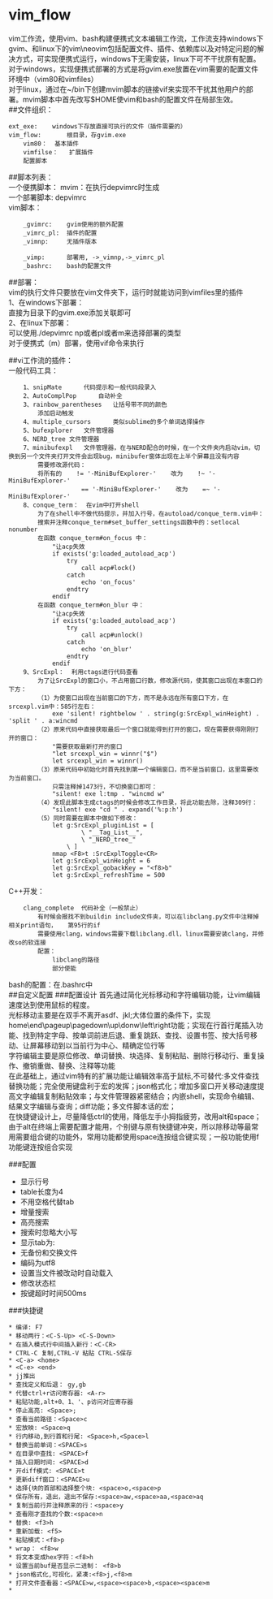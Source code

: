 vim_flow
==========

vim工作流，使用vim、bash构建便携式文本编辑工作流，工作流支持windows下gvim、和linux下的vim\neovim包括配置文件、插件、依赖库以及对特定问题的解决方式，可实现便携式运行，windows下无需安装，linux下可不干扰原有配置。  
对于windows，实现便携式部署的方式是将gvim.exe放置在vim需要的配置文件环境中（vim80和vimfiles）  
对于linux，通过在~/bin下创建mvim脚本的链接vif来实现不干扰其他用户的部署。mvim脚本中首先改写$HOME使vim和bash的配置文件在局部生效。  
##文件组织：  
```text
ext_exe:	windows下存放直接可执行的文件（插件需要的）
vim_flow:		根目录，存gvim.exe
	vim80：	基本插件
	vimfilse：	扩展插件
	配置脚本
```
##脚本列表：  
一个便携脚本：	mvim：在执行depvimrc时生成  
一个部署脚本:	depvimrc  
vim脚本：  
```text
	_gvimrc:	gvim使用的额外配置
	_vimrc_pl:	插件的配置
	_vimnp:		无插件版本
	
	_vimp:		部署用, ->_vimnp,->_vimrc_pl
	_bashrc:	bash的配置文件
```
##部署：  
	vim的执行文件只要放在vim文件夹下，运行时就能访问到vimfiles里的插件  
1、在windows下部署：  
	直接为目录下的gvim.exe添加关联即可  
2、在linux下部署：  
	可以使用./depvimrc np或者pl或者m来选择部署的类型  
	对于便携式（m）部署，使用vif命令来执行  

##vi工作流的插件：  
一般代码工具：  
```text
	1、snipMate		代码提示和一般代码段录入
	2、AutoComplPop		自动补全
	3、rainbow_parentheses	让括号带不同的颜色
		添加启动触发
	4、multiple_cursors		类似sublime的多个单词选择操作
	5、bufexplorer	文件管理器
	6、NERD_tree	文件管理器
	7、minibufexpl	文件管理器，在与NERD配合的时候，在一个文件夹内启动vim，切换到另一个文件夹打开文件会出现bug，minibufer窗体出现在上半个屏幕且没有内容
		需要修改源代码：
		将所有的    != '-MiniBufExplorer-'    改为    !~ '-MiniBufExplorer-'
					== '-MiniBufExplorer-'    改为    =~ '-MiniBufExplorer-'
	8、conque_term：	在vim中打开shell
		为了在shell中不做代码提示，并加入行号，在autoload/conque_term.vim中：
		搜索并注释conque_term#set_buffer_settings函数中的：setlocal nonumber
		在函数 conque_term#on_focus 中：
			"让acp失效
			if exists('g:loaded_autoload_acp')
				try
					call acp#lock()
				catch
					echo 'on_focus'
				endtry
			endif
		在函数 conque_term#on_blur 中：
			"让acp失效
			if exists('g:loaded_autoload_acp')
				try
					call acp#unlock()
				catch
					echo 'on_blur'
				endtry
			endif
	9、SrcExpl：	利用ctags进行代码查看
		为了让SrcExpl的窗口小，不占用窗口行数，修改源代码，使其窗口出现在本窗口的下方：
		（1）为使窗口出现在当前窗口的下方，而不是永远在所有窗口下方，在srcexpl.vim中：585行左右：
			exe 'silent! rightbelow ' . string(g:SrcExpl_winHeight) . 'split ' . a:wincmd
		（2）原来代码中直接获取最后一个窗口就能得到打开的窗口，现在需要获得刚刚打开的窗口：
			"需要获取最新打开的窗口
			"let srcexpl_win = winnr("$")
			let srcexpl_win = winnr()
		（3）原来代码中初始化时首先找到第一个编辑窗口，而不是当前窗口，这里需要改为当前窗口。
			只需注释掉1473行，不切换窗口即可：
		    "silent! exe l:tmp . "wincmd w"
		（4）发现此脚本生成ctags的时候会修改工作目录，将此功能去除，注释309行：
			"silent! exe "cd " . expand('%:p:h')
		（5）同时需要在脚本中做如下修改：
			let g:SrcExpl_pluginList = [
			        \ "__Tag_List__",
			        \ "_NERD_tree_"
			    \ ]
			nmap <F8>t :SrcExplToggle<CR>
			let g:SrcExpl_winHeight = 6
			let g:SrcExpl_gobackKey = "<f8>b"
			let g:SrcExpl_refreshTime = 500
```
C++开发：  
```text
	clang_complete	代码补全（一般禁止）
		有时候会报找不到buildin include文件夹，可以在libclang.py文件中注释掉相关print语句，	第95行的if
		需要使用clang，windows需要下载libclang.dll，linux需要安装clang，并修改so的软连接
		配置：
			libclang的路径
			部分使能
```

bash的配置：在.bashrc中  
##自定义配置
###配置设计
首先通过简化光标移动和字符编辑功能，让vim编辑速度达到使用鼠标的程度。  
光标移动主要是在双手不离开asdf、jkl;大体位置的条件下，实现home\end\pageup\pagedown\up\donw\left\right功能；实现在行首行尾插入功能、找到特定字母、按单词前进后退、重复跳跃、查找、设置书签、按大括号移动、让屏幕移动到以当前行为中心、精确定位行等  
字符编辑主要是原位修改、单词替换、块选择、复制粘贴、删除行移动行、重复操作、撤销重做、替换、注释等功能  
在此基础上，通过vim特有的扩展功能让编辑效率高于鼠标,不可替代:多文件查找替换功能；完全使用键盘利于宏的发挥；json格式化；增加多窗口开关移动速度提高文字编辑复制粘贴效率；与文件管理器紧密结合；内嵌shell，实现命令编辑、结果文字编辑与查询；diff功能；多文件脚本话的宏；  
在快捷键设计上，尽量降低ctrl的使用，降低左手小拇指疲劳，改用alt和space；由于alt在终端上需要配置才能用，个别键与原有快捷键冲突，所以除移动等最常用需要组合键的功能外，常用功能都使用space连按组合键实现；一般功能使用f功能键连按组合实现

###配置
* 显示行号
* table长度为4
* 不用空格代替tab
* 增量搜索
* 高亮搜索
* 搜索时忽略大小写
* 显示tab为:
* 无备份和交换文件
* 编码为utf8
* 设置当文件被改动时自动载入
* 修改状态栏
* 按键超时时间500ms

###快捷键

```text
* 编译: F7
* 移动两行：<C-S-Up> <C-S-Down>
* 在插入模式行中间插入新行：<C-CR>
* CTRL-C 复制,CTRL-V 粘贴 CTRL-S保存
* <C-a> <home>
* <C-e> <end>
* jj推出
* 查找定义和后退： gy,gb
* 代替ctrl+r访问寄存器: <A-r>
* 粘贴功能,alt+0、1、'、p访问对应寄存器
* 停止高亮: <Space>;
* 查看当前路径：<Space>c
* 宏放映: <Space>q
* 行内移动,到行首和行尾: <Space>h,<Space>l
* 替换当前单词：<SPACE>s
* 在目录中查找: <SPACE>f
* 插入日期时间: <SPACE>d
* 开diff模式: <SPACE>t
* 更新diff窗口：<SPACE>u
* 选择{块的首部和选择整个块: <space>o,<space>p
* 保存所有，退出，退出不保存:<space>aw,<space>aa,<space>aq
* 复制当前行并注释原来的行：<space>y
* 查看刚才查找的个数:<space>n
* 替换: <f3>h
* 重新加载: <f5>
* 粘贴模式：<f8>p
* wrap： <f8>w
* 将文本变成hex字符：<f8>h
* 设置当前buf是否显示二进制： <f8>b
* json格式化,可视化，紧凑:<f8>j,<f8>m 
* 打开文件查看器：<SPACE>w,<space><space>b,<space><space>m
* 
```
